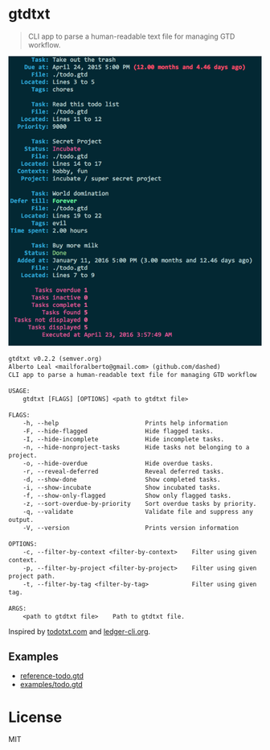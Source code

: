 gtdtxt
======

> CLI app to parse a human-readable text file for managing GTD workflow.

![](screenshot.png)

```
gtdtxt v0.2.2 (semver.org)
Alberto Leal <mailforalberto@gmail.com> (github.com/dashed)
CLI app to parse a human-readable text file for managing GTD workflow

USAGE:
    gtdtxt [FLAGS] [OPTIONS] <path to gtdtxt file>

FLAGS:
    -h, --help                        Prints help information
    -F, --hide-flagged                Hide flagged tasks.
    -I, --hide-incomplete             Hide incomplete tasks.
    -n, --hide-nonproject-tasks       Hide tasks not belonging to a project.
    -o, --hide-overdue                Hide overdue tasks.
    -r, --reveal-deferred             Reveal deferred tasks.
    -d, --show-done                   Show completed tasks.
    -i, --show-incubate               Show incubated tasks.
    -f, --show-only-flagged           Show only flagged tasks.
    -z, --sort-overdue-by-priority    Sort overdue tasks by priority.
    -q, --validate                    Validate file and suppress any output.
    -V, --version                     Prints version information

OPTIONS:
    -c, --filter-by-context <filter-by-context>    Filter using given context.
    -p, --filter-by-project <filter-by-project>    Filter using given project path.
    -t, --filter-by-tag <filter-by-tag>            Filter using given tag.

ARGS:
    <path to gtdtxt file>    Path to gtdtxt file.

```


Inspired by [todotxt.com](http://todotxt.com/) and [ledger-cli.org](http://ledger-cli.org/).

## Examples

- [reference-todo.gtd](./reference-todo.gtd)
- [examples/todo.gtd](./examples/todo.gtd)


License
=======

MIT
